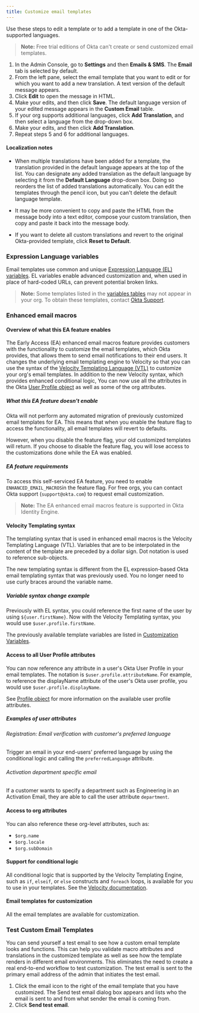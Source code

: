 ```yaml
---
title: Customize email templates
---
```


Use these steps to edit a template or to add a template in one of the Okta-supported languages.

> **Note:** Free trial editions of Okta can't create or send customized email templates.

1. In the Admin Console, go to **Settings** and then **Emails & SMS**. The **Email** tab is selected by default.
2. From the left pane, select the email template that you want to edit or for which you want to add a new translation. A text version of the default message appears.
3. Click **Edit** to open the message in HTML.
4. Make your edits, and then click **Save**. The default language version of your edited message appears in the **Custom Email** table.
5. If your org supports additional languages, click **Add Translation**, and then select a language from the drop-down box.
6. Make your edits, and then click **Add Translation**.
7. Repeat steps 5 and 6 for additional languages.

#### Localization notes

* When multiple translations have been added for a template, the translation provided in the default language appears at the top of the list. You can designate any added translation as the default language by selecting it from the **Default Language** drop-down box. Doing so reorders the list of added translations automatically. You can edit the templates through the pencil icon, but you can't delete the default language template.

* It may be more convenient to copy and paste the HTML from the message body into a text editor, compose your custom translation, then copy and paste it back into the message body.

* If you want to delete all custom translations and revert to the original Okta-provided template, click **Reset to Default**.

### Expression Language variables

Email templates use common and unique [Expression Language (EL) variables](https://help.okta.com/en/prod/okta_help_CSH.htm#ext-expression-language). EL variables enable advanced customization and, when used in place of hard-coded URLs, can prevent potential broken links.

> **Note:** Some templates listed in the [variables tables](https://help.okta.com/en/prod/okta_help_CSH.htm#ext-expression-language) may not appear in your org. To obtain these templates, contact [Okta Support](https://support.okta.com/help/s/?_ga=2.17747641.1660906902.1597076228-1076744453.1575496867).

### Enhanced email macros
<ApiLifecycle access="ea" />

#### Overview of what this EA feature enables

The Early Access (EA) enhanced email macros feature provides customers with the functionality to customize the email templates, which Okta provides, that allows them to send email notifications to their end users. It changes the underlying email templating engine to Velocity so that you can use the syntax of the [Velocity Templating Language (VTL)](https://velocity.apache.org/) to customize your org's email templates. In addition to the new Velocity syntax, which provides enhanced conditional logic, You can now use all the attributes in the Okta [User Profile object](/docs/reference/api/users/#profile-object) as well as some of the org attributes.

##### What this EA feature doesn't enable

Okta will not perform any automated migration of previously customized email templates for EA. This means that when you enable the feature flag to access the functionality, all email templates will revert to defaults.

However, when you disable the feature flag, your old customized templates will return. If you choose to disable the feature flag, you will lose access to the customizations done while the EA was enabled.

##### EA feature requirements

To access this self-serviced EA feature, you need to enable `ENHANCED_EMAIL_MACROS`in the feature flag. For free orgs, you can contact Okta support (`support@okta.com`) to request email customization.

> **Note:** The EA enhanced email macros feature is supported in Okta Identity Engine. <ApiLifecycle access="ie" />

#### Velocity Templating syntax

The templating syntax that is used in enhanced email macros is the Velocity Templating Language (VTL). Variables that are to be interpolated in the content of the template are preceded by a dollar sign. Dot notation is used to reference sub-objects.

The new templating syntax is different from the EL expression-based Okta email templating syntax that was previously used. You no longer need to use curly braces around the variable name.

##### Variable syntax change example

Previously with EL syntax, you could reference the first name of the user by using `${user.firstName}`. Now with the Velocity Templating syntax, you would use `$user.profile.firstName`.

The previously available template variables are listed in [Customization Variables](https://help.okta.com/en/prod/Content/Topics/Settings/Settings_Email.htm).

<!---
##### Function syntax change example

This EA feature supports the use of functions within email templates, but how you call the function's syntax is different. For example, instead of calling functions in the EL templating syntax like this:

`${f:formatTimeDiffHoursNowInUserLocale(org.activationTokenExpirationHours)}`

You would call functions in the Velocity Templating syntax like this:

`$f.formatTimeDiffHoursNowInUserLocale($org.activationTokenExpirationHours)`
-->

#### Access to all User Profile attributes

You can now reference any attribute in a user's Okta User Profile in your email templates. The notation is `$user.profile.attributeName`. For example, to reference the displayName attribute of the user's Okta user profile, you would use `$user.profile.displayName`.

See [Profile object](/docs/api/resources/users#profile-object) for more information on the available user profile attributes.

##### Examples of user attributes

###### Registration: Email verification with customer's preferred language
Trigger an email in your end-users' preferred language by using the conditional logic and calling the `preferredLanguage` attribute.

###### Activation department specific email
If a customer wants to specify a department such as Engineering in an Activation Email, they are able to call the user attribute `department`.

#### Access to org attributes

You can also reference these org-level attributes, such as:

* `$org.name`
* `$org.locale`
* `$org.subDomain`

#### Support for conditional logic

All conditional logic that is supported by the Velocity Templating Engine, such as `if`, `elseif`, or `else` constructs and `foreach` loops, is available for you to use in your templates. See the [Velocity documentation](http://velocity.apache.org/engine/1.7/user-guide.html).

#### Email templates for customization

All the email templates are available for customization.

### Test Custom Email Templates

You can send yourself a test email to see how a custom email template looks and functions. This can help you validate macro attributes and translations in the customized template as well as see how the template renders in different email environments. This eliminates the need to create a real end-to-end workflow to test customization. The test email is sent to the primary email address of the admin that initiates the test email.

1. Click the email icon to the right of the email template that you have customized. The Send test email dialog box appears and lists who the email is sent to and from what sender the email is coming from.
2. Click **Send test email**.

<NextSectionLink/>

